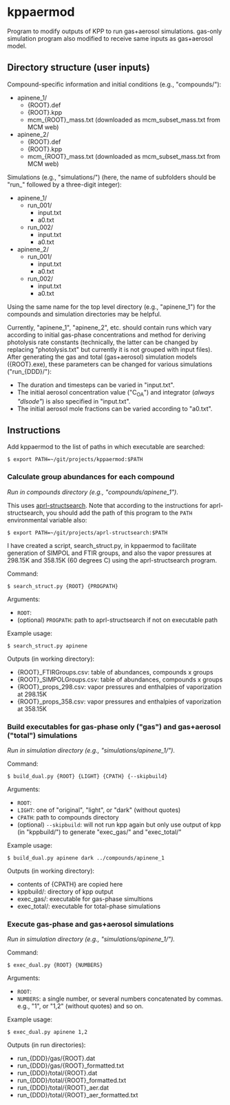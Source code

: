 kppaermod
===

Program to modify outputs of KPP to run gas+aerosol simulations. gas-only simulation program also modified to receive same inputs as gas+aerosol model.


## Directory structure (user inputs)

Compound-specific information and initial conditions (e.g., "compounds/"):

* apinene_1/
  * {ROOT}.def
  * {ROOT}.kpp
  * mcm\_{ROOT}\_mass.txt (downloaded as mcm\_subset\_mass.txt from MCM web)
* apinene_2/
  * {ROOT}.def
  * {ROOT}.kpp
  * mcm\_{ROOT}\_mass.txt (downloaded as mcm\_subset\_mass.txt from MCM web)


Simulations (e.g., "simulations/") (here, the name of subfolders should be "run\_" followed by a three-digit integer):

* apinene_1/
	* run\_001/
	  * input.txt
	  * a0.txt
	* run\_002/
	  * input.txt
	  * a0.txt
* apinene_2/
	* run\_001/
	  * input.txt
	  * a0.txt
	* run\_002/
	  * input.txt
	  * a0.txt

Using the same name for the top level directory (e.g., "apinene\_1") for the compounds and simulation directories may be helpful.

Currently, "apinene\_1", "apinene\_2", etc. should contain runs which vary according to initial gas-phase concentrations and method for deriving photolysis rate constants (technically, the latter can be changed by replacing "photolysis.txt" but currently it is not grouped with input files). After generating the gas and total (gas+aerosol) simulation models ({ROOT}.exe), these parameters can be changed for various simulations ("run\_{DDD}/"):

* The duration and timesteps can be varied in "input.txt".
* The initial aerosol concentration value ("C<sub>OA</sub>") and integrator (*always "dlsode"*) is also specified in "input.txt".
* The initial aerosol mole fractions can be varied according to "a0.txt".


## Instructions

Add kppaermod to the list of paths in which executable are searched:

```
$ export PATH=~/git/projects/kppaermod:$PATH
```

### Calculate group abundances for each compound


*Run in compounds directory (e.g., "compounds/apinene\_1")*.


This uses [aprl-structsearch](https://bitbucket.org/stakahama/aprl-structsearch). Note that according to the instructions for aprl-structsearch, you should add the path of this program to the `PATH` environmental variable also:
```
$ export PATH=~/git/projects/aprl-structsearch:$PATH
```

I have created a script, search_struct.py, in kppaermod to facilitate generation of SIMPOL and FTIR groups, and also the vapor pressures at 298.15K and 358.15K (60 degrees C) using the aprl-structsearch program.


Command:
```
$ search_struct.py {ROOT} {PROGPATH}
```

Arguments:

* `ROOT`: 
* (optional) `PROGPATH`: path to aprl-structsearch if not on executable path


Example usage:
```
$ search_struct.py apinene
```

Outputs (in working directory):

* {ROOT}\_FTIRGroups.csv: table of abundances, compounds x groups
* {ROOT}\_SIMPOLGroups.csv: table of abundances, compounds x groups
* {ROOT}\_props\_298.csv: vapor pressures and enthalpies of vaporization at 298.15K
* {ROOT}\_props\_358.csv: vapor pressures and enthalpies of vaporization at 358.15K


### Build executables for gas-phase only ("gas") and gas+aerosol ("total") simulations

*Run in simulation directory (e.g., "simulations/apinene\_1/")*.

Command:
```
$ build_dual.py {ROOT} {LIGHT} {CPATH} {--skipbuild}
```
Arguments:

* `ROOT`:
* `LIGHT`: one of "original", "light", or "dark" (without quotes)
* `CPATH`: path to compounds directory
* (optional) `--skipbuild`: will not run kpp again but only use output of kpp (in "kppbuild/") to generate "exec\_gas/" and "exec\_total/"

Example usage:
```
$ build_dual.py apinene dark ../compounds/apinene_1
```

Outputs (in working directory):

* contents of {CPATH} are copied here
* kppbuild/: directory of kpp output
* exec\_gas/: executable for gas-phase simultions
* exec\_total/: executable for total-phase simulations

### Execute gas-phase and gas+aerosol simulations

*Run in simulation directory (e.g., "simulations/apinene\_1/").*

Command:
```
$ exec_dual.py {ROOT} {NUMBERS}
```

Arguments:

* `ROOT`: 
* `NUMBERS`: a single number, or several numbers concatenated by commas. e.g., "1", or "1,2" (without quotes) and so on.


Example usage:
```
$ exec_dual.py apinene 1,2
```

Outputs (in run directories):

* run\_{DDD}/gas/{ROOT}.dat
* run\_{DDD}/gas/{ROOT}\_formatted.txt
* run\_{DDD}/total/{ROOT}.dat
* run\_{DDD}/total/{ROOT}\_formatted.txt
* run\_{DDD}/total/{ROOT}\_aer.dat
* run\_{DDD}/total/{ROOT}\_aer\_formatted.txt
